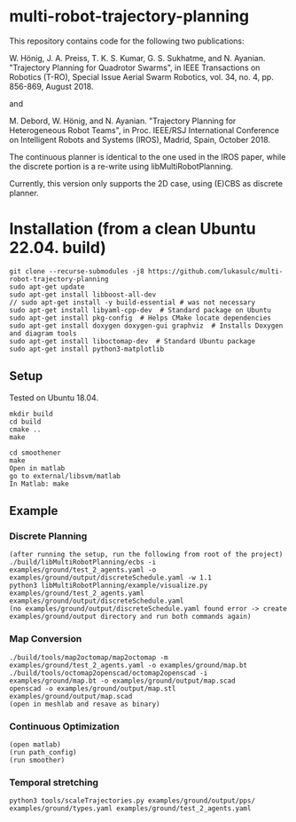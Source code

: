 # multi-robot-trajectory-planning

This repository contains code for the following two publications:

W. Hönig, J. A. Preiss, T. K. S. Kumar, G. S. Sukhatme, and N. Ayanian. "Trajectory Planning for Quadrotor Swarms", in IEEE Transactions on Robotics (T-RO), Special Issue Aerial Swarm Robotics, vol. 34, no. 4, pp. 856-869, August 2018. 

and

M. Debord, W. Hönig, and N. Ayanian. "Trajectory Planning for Heterogeneous Robot Teams", in Proc. IEEE/RSJ International Conference on Intelligent Robots and Systems (IROS), Madrid, Spain, October 2018.

The continuous planner is identical to the one used in the IROS paper, while the discrete portion is a re-write using libMultiRobotPlanning.

Currently, this version only supports the 2D case, using (E)CBS as discrete planner.

# Installation (from a clean Ubuntu 22.04. build)

```
git clone --recurse-submodules -j8 https://github.com/lukasulc/multi-robot-trajectory-planning
sudo apt-get update
sudo apt-get install libboost-all-dev
// sudo apt-get install -y build-essential # was not necessary 
sudo apt-get install libyaml-cpp-dev  # Standard package on Ubuntu
sudo apt-get install pkg-config  # Helps CMake locate dependencies
sudo apt-get install doxygen doxygen-gui graphviz  # Installs Doxygen and diagram tools
sudo apt-get install liboctomap-dev  # Standard Ubuntu package 
sudo apt-get install python3-matplotlib
```

## Setup


Tested on Ubuntu 18.04.

```
mkdir build
cd build
cmake ..
make
```

```
cd smoothener
make
Open in matlab
go to external/libsvm/matlab
In Matlab: make
```

## Example

### Discrete Planning

````
(after running the setup, run the following from root of the project)
./build/libMultiRobotPlanning/ecbs -i examples/ground/test_2_agents.yaml -o examples/ground/output/discreteSchedule.yaml -w 1.1
python3 libMultiRobotPlanning/example/visualize.py examples/ground/test_2_agents.yaml examples/ground/output/discreteSchedule.yaml
(no examples/ground/output/discreteSchedule.yaml found error -> create examples/ground/output directory and run both commands again)
````

### Map Conversion

```
./build/tools/map2octomap/map2octomap -m examples/ground/test_2_agents.yaml -o examples/ground/map.bt
./build/tools/octomap2openscad/octomap2openscad -i examples/ground/map.bt -o examples/ground/output/map.scad
openscad -o examples/ground/output/map.stl examples/ground/output/map.scad
(open in meshlab and resave as binary)
```

### Continuous Optimization

```
(open matlab)
(run path_config)
(run smoother)
```

### Temporal stretching

```
python3 tools/scaleTrajectories.py examples/ground/output/pps/ examples/ground/types.yaml examples/ground/test_2_agents.yaml
```
